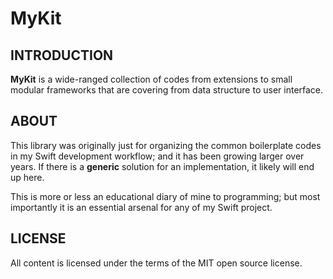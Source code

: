 MyKit
=====

## INTRODUCTION

__MyKit__ is a wide-ranged collection of codes from extensions to small modular frameworks that are covering from data structure to user interface.

## ABOUT

This library was originally just for organizing the common boilerplate codes in my Swift development workflow; and it has been growing larger over years. If there is a __generic__ solution for an implementation, it likely will end up here.

This is more or less an educational diary of mine to programming; but most importantly it is an essential arsenal for any of my Swift project.

## LICENSE

All content is licensed under the terms of the MIT open source license.
